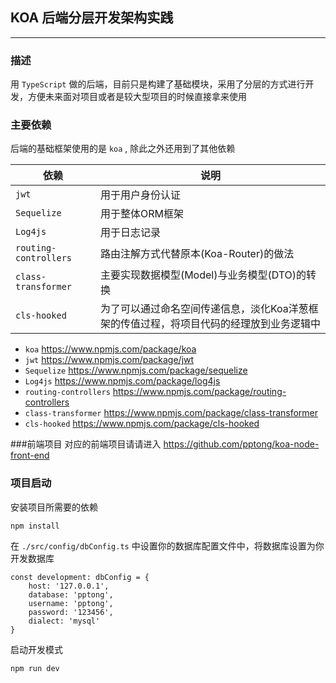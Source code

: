 ##  KOA 后端分层开发架构实践

* * *
### 描述
用 `TypeScript` 做的后端，目前只是构建了基础模块，采用了分层的方式进行开发，方便未来面对项目或者是较大型项目的时候直接拿来使用


### 主要依赖
后端的基础框架使用的是 `koa` , 除此之外还用到了其他依赖

| 依赖 |说明  |
| --- | --- |
| `jwt` | 用于用户身份认证 |
| `Sequelize` | 用于整体ORM框架 |
| `Log4js` | 用于日志记录 |
| `routing-controllers` | 路由注解方式代替原本(Koa-Router)的做法  |
| `class-transformer` | 主要实现数据模型(Model)与业务模型(DTO)的转换 |
| `cls-hooked` | 为了可以通过命名空间传递信息，淡化Koa洋葱框架的传值过程，将项目代码的经理放到业务逻辑中 |

- `koa` https://www.npmjs.com/package/koa
- `jwt` https://www.npmjs.com/package/jwt
- `Sequelize` https://www.npmjs.com/package/sequelize
- `Log4js` https://www.npmjs.com/package/log4js
- `routing-controllers` https://www.npmjs.com/package/routing-controllers
- `class-transformer` https://www.npmjs.com/package/class-transformer
- `cls-hooked` https://www.npmjs.com/package/cls-hooked

###前端项目
对应的前端项目请请进入
https://github.com/pptong/koa-node-front-end

### 项目启动

安装项目所需要的依赖

```shell
npm install
```


在 `./src/config/dbConfig.ts` 中设置你的数据库配置文件中，将数据库设置为你开发数据库
```shell
const development: dbConfig = {
    host: '127.0.0.1',
    database: 'pptong',
    username: 'pptong',
    password: '123456',
    dialect: 'mysql'
}
```

启动开发模式
```shell
npm run dev
```